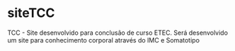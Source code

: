 # siteTCC
TCC - Site desenvolvido para conclusão de curso ETEC. Será desenvolvido um site para conhecimento corporal através do IMC e Somatotipo
